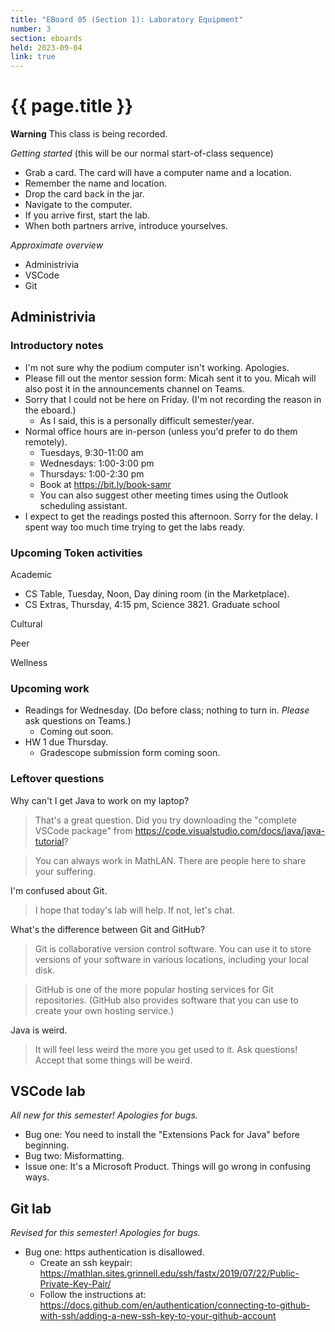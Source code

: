 ```yaml
---
title: "EBoard 05 (Section 1): Laboratory Equipment"
number: 3
section: eboards
held: 2023-09-04
link: true
---
```

# {{ page.title }}

**Warning** This class is being recorded.

_Getting started_ (this will be our normal start-of-class sequence)

* Grab a card.  The card will have a computer name and a location.
* Remember the name and location.
* Drop the card back in the jar.
* Navigate to the computer.
* If you arrive first, start the lab.
* When both partners arrive, introduce yourselves.

_Approximate overview_

* Administrivia
* VSCode
* Git

Administrivia
-------------

### Introductory notes

* I'm not sure why the podium computer isn't working.  Apologies.
* Please fill out the mentor session form: Micah sent it to you.  Micah will
  also post it in the announcements channel on Teams.
* Sorry that I could not be here on Friday.  (I'm not recording the reason in
  the eboard.)
    * As I said, this is a personally difficult semester/year.
* Normal office hours are in-person (unless you'd prefer to do them
  remotely).
    * Tuesdays, 9:30-11:00 am
    * Wednesdays: 1:00-3:00 pm
    * Thursdays: 1:00-2:30 pm
    * Book at <https://bit.ly/book-samr>
    * You can also suggest other meeting times using the Outlook scheduling 
      assistant.
* I expect to get the readings posted this afternoon.  Sorry for the delay.
  I spent way too much time trying to get the labs ready.

### Upcoming Token activities

Academic

* CS Table, Tuesday, Noon, Day dining room (in the Marketplace).
* CS Extras, Thursday, 4:15 pm, Science 3821.  Graduate school

Cultural

Peer

Wellness

### Upcoming work

* Readings for Wednesday.  (Do before class; nothing to turn in.  _Please_ ask
  questions on Teams.)
    * Coming out soon.
* HW 1 due Thursday.
    * Gradescope submission form coming soon.

### Leftover questions

Why can't I get Java to work on my laptop?

> That's a great question.  Did you try downloading the "complete VSCode package"
  from <https://code.visualstudio.com/docs/java/java-tutorial>?

> You can always work in MathLAN.  There are people here to share your suffering.

I'm confused about Git.

> I hope that today's lab will help.  If not, let's chat.

What's the difference between Git and GitHub?

> Git is collaborative version control software.  You can use it to store
  versions of your software in various locations, including your local
  disk.  

> GitHub is one of the more popular hosting services for Git
  repositories.  (GitHub also provides software that you can use to
  create your own hosting service.)

Java is weird.

> It will feel less weird the more you get used to it.  Ask questions!  Accept
  that some things will be weird.

VSCode lab
----------

_All new for this semester!  Apologies for bugs._

* Bug one: You need to install the "Extensions Pack for Java" before
  beginning.
* Bug two: Misformatting.
* Issue one: It's a Microsoft Product.  Things will go wrong in confusing ways.

Git lab
-------

_Revised for this semester!  Apologies for bugs._

* Bug one: https authentication is disallowed.
    * Create an ssh keypair: https://mathlan.sites.grinnell.edu/ssh/fastx/2019/07/22/Public-Private-Key-Pair/
    * Follow the instructions at: https://docs.github.com/en/authentication/connecting-to-github-with-ssh/adding-a-new-ssh-key-to-your-github-account

